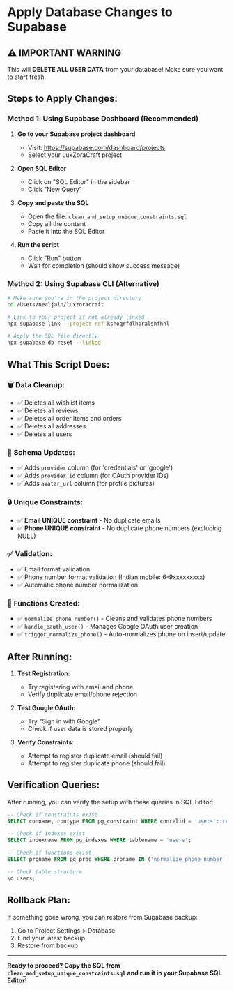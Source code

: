 # Apply Database Changes to Supabase

## ⚠️ IMPORTANT WARNING
This will **DELETE ALL USER DATA** from your database! Make sure you want to start fresh.

## Steps to Apply Changes:

### Method 1: Using Supabase Dashboard (Recommended)

1. **Go to your Supabase project dashboard**
   - Visit: https://supabase.com/dashboard/projects
   - Select your LuxZoraCraft project

2. **Open SQL Editor**
   - Click on "SQL Editor" in the sidebar
   - Click "New Query"

3. **Copy and paste the SQL**
   - Open the file: `clean_and_setup_unique_constraints.sql`
   - Copy all the content
   - Paste it into the SQL Editor

4. **Run the script**
   - Click "Run" button
   - Wait for completion (should show success message)

### Method 2: Using Supabase CLI (Alternative)

```bash
# Make sure you're in the project directory
cd /Users/nealjain/luxzoracraft

# Link to your project if not already linked
npx supabase link --project-ref kshoqrfdlhpralshfhhl

# Apply the SQL file directly
npx supabase db reset --linked
```

## What This Script Does:

### 🗑️ **Data Cleanup:**
- ✅ Deletes all wishlist items
- ✅ Deletes all reviews
- ✅ Deletes all order items and orders
- ✅ Deletes all addresses
- ✅ Deletes all users

### 🔧 **Schema Updates:**
- ✅ Adds `provider` column (for 'credentials' or 'google')
- ✅ Adds `provider_id` column (for OAuth provider IDs)
- ✅ Adds `avatar_url` column (for profile pictures)

### 🔒 **Unique Constraints:**
- ✅ **Email UNIQUE constraint** - No duplicate emails
- ✅ **Phone UNIQUE constraint** - No duplicate phone numbers (excluding NULL)

### ✅ **Validation:**
- ✅ Email format validation
- ✅ Phone number format validation (Indian mobile: 6-9xxxxxxxxx)
- ✅ Automatic phone number normalization

### 🔄 **Functions Created:**
- ✅ `normalize_phone_number()` - Cleans and validates phone numbers
- ✅ `handle_oauth_user()` - Manages Google OAuth user creation
- ✅ `trigger_normalize_phone()` - Auto-normalizes phone on insert/update

## After Running:

1. **Test Registration:**
   - Try registering with email and phone
   - Verify duplicate email/phone rejection

2. **Test Google OAuth:**
   - Try "Sign in with Google"
   - Check if user data is stored properly

3. **Verify Constraints:**
   - Attempt to register duplicate email (should fail)
   - Attempt to register duplicate phone (should fail)

## Verification Queries:

After running, you can verify the setup with these queries in SQL Editor:

```sql
-- Check if constraints exist
SELECT conname, contype FROM pg_constraint WHERE conrelid = 'users'::regclass;

-- Check if indexes exist
SELECT indexname FROM pg_indexes WHERE tablename = 'users';

-- Check if functions exist
SELECT proname FROM pg_proc WHERE proname IN ('normalize_phone_number', 'handle_oauth_user');

-- Check table structure
\d users;
```

## Rollback Plan:

If something goes wrong, you can restore from Supabase backup:
1. Go to Project Settings > Database
2. Find your latest backup
3. Restore from backup

---

**Ready to proceed? Copy the SQL from `clean_and_setup_unique_constraints.sql` and run it in your Supabase SQL Editor!**

